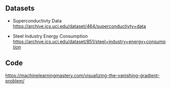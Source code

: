 ## Datasets
- Superconductivty Data
https://archive.ics.uci.edu/dataset/464/superconductivty+data

- Steel Industry Energy Consumption
https://archive.ics.uci.edu/dataset/851/steel+industry+energy+consumption

## Code

https://machinelearningmastery.com/visualizing-the-vanishing-gradient-problem/
